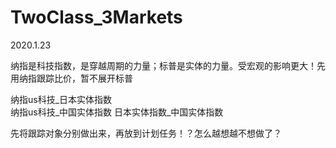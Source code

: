 # TwoClass_3Markets


2020.1.23


纳指是科技指数，是穿越周期的力量；标普是实体的力量。受宏观的影响更大！先用纳指跟踪比价，暂不展开标普

纳指us科技_日本实体指数    
纳指us科技_中国实体指数
日本实体指数_中国实体指数

先将跟踪对象分别做出来，再放到计划任务！？怎么越想越不想做了？
